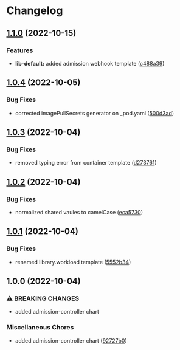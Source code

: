 # Changelog

## [1.1.0](https://github.com/ptonini/helm-charts/compare/admission-controller-v1.0.4...admission-controller-v1.1.0) (2022-10-15)


### Features

* **lib-default:** added admission webhook template ([c488a39](https://github.com/ptonini/helm-charts/commit/c488a3921979aa1bbbb7af42f67b9825db1bed26))

## [1.0.4](https://github.com/ptonini/helm-charts/compare/admission-controller-v1.0.3...admission-controller-v1.0.4) (2022-10-05)


### Bug Fixes

* corrected imagePullSecrets generator on _pod.yaml ([500d3ad](https://github.com/ptonini/helm-charts/commit/500d3ad3d1ce56a42b94bc70283c901d37082b38))

## [1.0.3](https://github.com/ptonini/helm-charts/compare/admission-controller-v1.0.2...admission-controller-v1.0.3) (2022-10-04)


### Bug Fixes

* removed typing error from container template ([d273761](https://github.com/ptonini/helm-charts/commit/d2737611de5010e9c4da27c326e7672f7509ec8c))

## [1.0.2](https://github.com/ptonini/helm-charts/compare/admission-controller-v1.0.1...admission-controller-v1.0.2) (2022-10-04)


### Bug Fixes

* normalized shared vaules to camelCase ([eca5730](https://github.com/ptonini/helm-charts/commit/eca5730cd50a1cd4b2d8226f54046b0bba4e5a86))

## [1.0.1](https://github.com/ptonini/helm-charts/compare/admission-controller-v1.0.0...admission-controller-v1.0.1) (2022-10-04)


### Bug Fixes

* renamed library.workload template ([5552b34](https://github.com/ptonini/helm-charts/commit/5552b34e36cb8dc2f2d52d8b54a08249bcc72fe4))

## 1.0.0 (2022-10-04)


### ⚠ BREAKING CHANGES

* added admission-controller chart

### Miscellaneous Chores

* added admission-controller chart ([92727b0](https://github.com/ptonini/helm-charts/commit/92727b07dfa5abe94ed7dec89e743661a119c957))
